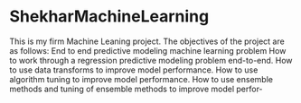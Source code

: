 # ShekharMachineLearning
This is my firm Machine Leaning project. The objectives of the project are as follows:
End to end predictive modeling machine learning problem 
How to work through a regression predictive modeling problem end-to-end.
How to use data transforms to improve model performance.
How to use algorithm tuning to improve model performance.
How to use ensemble methods and tuning of ensemble methods to improve model perfor-
